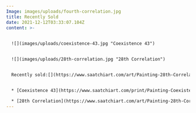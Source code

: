 ```yaml
---
Image: images/uploads/fourth-correlation.jpg
title: Recently Sold
date: 2021-12-12T03:33:07.104Z
content: >-
  

  ![](images/uploads/coexistence-43.jpg "Coexistence 43")


  ![](images/uploads/28th-correlation.jpg "28th Correlation")


  Recently sold:[](https://www.saatchiart.com/art/Painting-28th-Correlation/189576/3648630/view)


  * [Coexistence 43](https://www.saatchiart.com/print/Painting-Coexistence-43/189576/8266870/view)

  * [28th Correlation](https://www.saatchiart.com/art/Painting-28th-Correlation/189576/3648630/view)
---
```

